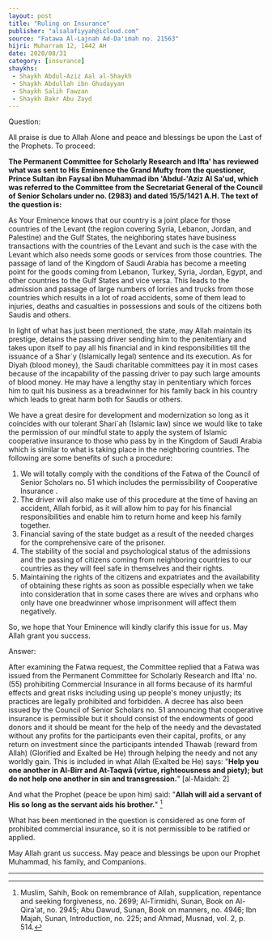 ```yaml
---
layout: post
title: "Ruling on Insurance"
publisher: "alsalafiyyah@icloud.com"
source: "Fatawa Al-Lajnah Ad-Da'imah no. 21563"
hijri: Muharram 12, 1442 AH
date: 2020/08/31
category: [insurance]
shaykhs: 
 - Shaykh Abdul-Aziz Aal al-Shaykh
 - Shaykh Abdullah ibn Ghudayyan
 - Shaykh Salih Fawzan
 - Shaykh Bakr Abu Zayd
---
```


Question: 

All praise is due to Allah Alone and peace and blessings be upon the Last of the Prophets. To proceed:

**The Permanent Committee for Scholarly Research and Ifta' has reviewed what was sent to His Eminence the Grand Mufty from the questioner, Prince Sultan ibn Faysal ibn Muhammad ibn 'Abdul-'Aziz Al Sa'ud, which was referred to the Committee from the Secretariat General of the Council of Senior Scholars under no. (2983) and dated 15/5/1421 A.H. The text of the question is:**

As Your Eminence knows that our country is a joint place for those countries of the Levant (the region covering Syria, Lebanon, Jordan, and Palestine) and the Gulf States, the neighboring states have business transactions with the countries of the Levant and such is the case with the Levant which also needs some goods or services from those countries. The passage of land of the Kingdom of Saudi Arabia has become a meeting point for the goods coming from Lebanon, Turkey, Syria, Jordan, Egypt, and other countries to the Gulf States and vice versa. This leads to the admission and passage of large numbers of lorries and trucks from those countries which results in a lot of road accidents, some of them lead to injuries, deaths and casualties in possessions and souls of the citizens both Saudis and others.

In light of what has just been mentioned, the state, may Allah maintain its prestige, detains the passing driver sending him to the penitentiary and takes upon itself to pay all his financial and in kind responsibilities till the issuance of a Shar`y (Islamically legal) sentence and its execution. As for Diyah (blood money), the Saudi charitable committees pay it in most cases because of the incapability of the passing driver to pay such large amounts of blood money. He may have a lengthy stay in penitentiary which forces him to quit his business as a breadwinner for his family back in his country which leads to great harm both for Saudis or others.

We have a great desire for development and modernization so long as it coincides with our tolerant Shari`ah (Islamic law) since we would like to take the permission of our mindful state to apply the system of Islamic cooperative insurance to those who pass by in the Kingdom of Saudi Arabia which is similar to what is taking place in the neighboring countries. The following are some benefits of such a procedure:

1. We will totally comply with the conditions of the Fatwa of the Council of Senior Scholars no. 51 which includes the permissibility of Cooperative Insurance .
2. The driver will also make use of this procedure at the time of having an accident, Allah forbid, as it will allow him to pay for his financial responsibilities and enable him to return home and keep his family together.
3. Financial saving of the state budget as a result of the needed charges for the comprehensive care of the prisoner.
4. The stability of the social and psychological status of the admissions and the passing of citizens coming from neighboring countries to our countries as they will feel safe in themselves and their rights.
5. Maintaining the rights of the citizens and expatriates and the availability of obtaining these rights as soon as possible especially when we take into consideration that in some cases there are wives and orphans who only have one breadwinner whose imprisonment will affect them negatively.

So, we hope that Your Eminence will kindly clarify this issue for us. May Allah grant you success.

Answer:

After examining the Fatwa request, the Committee replied that a Fatwa was issued from the Permanent Committee for Scholarly Research and Ifta' no. (55) prohibiting Commercial Insurance in all forms because of its harmful effects and great risks including using up people's money unjustly; its practices are legally prohibited and forbidden. A decree has also been issued by the Council of Senior Scholars no. 51 announcing that cooperative insurance is permissible but it should consist of the endowments of good donors and it should be meant for the help of the needy and the devastated without any profits for the participants even their capital, profits, or any return on investment since the participants intended Thawab (reward from Allah) (Glorified and Exalted be He) through helping the needy and not any worldly gain. This is included in what Allah (Exalted be He) says: "**Help you one another in Al-Birr and At-Taqwâ (virtue, righteousness and piety); but do not help one another in sin and transgression.**" [al-Maidah: 2]

And what the Prophet (peace be upon him) said: "**Allah will aid a servant of His so long as the servant aids his brother.**" [^1]

What has been mentioned in the question is considered as one form of prohibited commercial insurance, so it is not permissible to be ratified or applied.

May Allah grant us success. May peace and blessings be upon our Prophet Muhammad, his family, and Companions.

---

[^1]: Muslim, Sahih, Book on remembrance of Allah, supplication, repentance and seeking forgiveness, no. 2699; Al-Tirmidhi, Sunan, Book on Al-Qira'at, no. 2945; Abu Dawud, Sunan, Book on manners, no. 4946; Ibn Majah, Sunan, Introduction, no. 225; and Ahmad, Musnad, vol. 2, p. 514.
